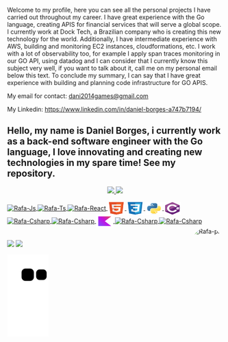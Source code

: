 Welcome to my profile, here you can see all the personal projects I have carried out throughout my career. I have great experience with the Go language, creating APIS for financial services that will serve a global scope. I currently work at Dock Tech, a Brazilian company who is creating this new technology for the world. Additionally, I have intermediate experience with AWS, building and monitoring EC2 instances, cloudformations, etc. I work with a lot of observability too, for example I apply span traces monitoring in our GO API, using datadog and I can consider that I currently know this subject very well, if you want to talk about it, call me on my personal email below this text. To conclude my summary, I can say that I have great experience with building and planning code infrastructure for GO APIS.

My email for contact: dani2014games@gmail.com

My Linkedin: https://www.linkedin.com/in/daniel-borges-a747b7194/

## Hello, my name is Daniel Borges, i currently work as a back-end software engineer with the Go language, I love innovating and creating new technologies in my spare time! See my repository.
<div align="center">
  <a href="https://github.com/DEEPLERZERA">
  <img height="180em" src="https://github-readme-stats.vercel.app/api?username=DEEPLERZERA&show_icons=true&theme=dracula&include_all_commits=true&count_private=true"/>
  <img height="180em" src="https://github-readme-stats.vercel.app/api/top-langs/?username=DEEPLERZERA&layout=compact&langs_count=7&theme=dracula"/>
</div>
<div style="display: inline_block"><br>
  <img align="center" alt="Rafa-Js" height="30" width="40" src="https://cdn.jsdelivr.net/gh/devicons/devicon/icons/go/go-original.svg">
  <img align="center" alt="Rafa-Ts" height="30" width="40" src="https://cdn.jsdelivr.net/gh/devicons/devicon/icons/cplusplus/cplusplus-original.svg">
  <img align="center" alt="Rafa-React" height="30" width="40" src="https://cdn.jsdelivr.net/gh/devicons/devicon/icons/php/php-original.svg">
  <img align="center" alt="Rafa-HTML" height="30" width="40" src="https://raw.githubusercontent.com/devicons/devicon/master/icons/html5/html5-original.svg">
  <img align="center" alt="Rafa-CSS" height="30" width="40" src="https://raw.githubusercontent.com/devicons/devicon/master/icons/css3/css3-original.svg">
  <img align="center" alt="Rafa-Python" height="30" width="40" src="https://raw.githubusercontent.com/devicons/devicon/master/icons/python/python-original.svg">
  <img align="center" alt="Rafa-Csharp" height="30" width="40" src="https://raw.githubusercontent.com/devicons/devicon/master/icons/csharp/csharp-original.svg">
  <img align="center" alt="Rafa-Csharp" height="30" width="40" src="https://cdn.jsdelivr.net/gh/devicons/devicon/icons/mysql/mysql-original.svg">
  <img align="center" alt="Rafa-Csharp" height="30" width="40" src="https://cdn.jsdelivr.net/gh/devicons/devicon/icons/java/java-original-wordmark.svg">
  <img align="center" alt="Rafa-Csharp" height="30" width="40" src="https://raw.githubusercontent.com/devicons/devicon/master/icons/kotlin/kotlin-original.svg">
  <img align="center" alt="Rafa-Csharp" height="30" width="40" src="https://cdn.jsdelivr.net/gh/devicons/devicon/icons/androidstudio/androidstudio-original.svg">
  <img align="center" alt="Rafa-Csharp" height="30" width="40" src="https://cdn.jsdelivr.net/gh/devicons/devicon/icons/amazonwebservices/amazonwebservices-plain-wordmark.svg">
  
  <img align="right" alt="Rafa-pic" height="150" style="border-radius:50px;" src="https://cdn.discordapp.com/attachments/905511456441765921/996813581309968495/12920190a7262d4205dda4dd4a90ff11.jpg">
</div>
  
  ##
 
<div> 
  <a href = "dani2014games@gmail.com"><img src="https://img.shields.io/badge/-Gmail-%23333?style=for-the-badge&logo=gmail&logoColor=white" target="_blank"></a>
  <a href="https://www.linkedin.com/in/daniel-borges-a747b7194/" target="_blank"><img src="https://img.shields.io/badge/-LinkedIn-%230077B5?style=for-the-badge&logo=linkedin&logoColor=white" target="_blank"></a> 
 
  ![Snake animation](https://github.com/DEEPLERZERA/DEEPLERZERA/blob/output/github-contribution-grid-snake.svg)
 
</div>
